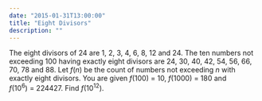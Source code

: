```yaml
---
date: "2015-01-31T13:00:00"
title: "Eight Divisors"
description: ""
---
```


<p>The eight divisors of 24 are 1, 2, 3, 4, 6, 8, 12 and 24.
The ten numbers not exceeding 100 having exactly eight divisors are 24, 30, 40, 42, 54, 56, 66, 70, 78 and 88.
Let <var>f</var>(<var>n</var>) be the count of numbers not exceeding <var>n</var> with exactly eight divisors.
You are given <var>f</var>(100) = 10, <var>f</var>(1000) = 180 and <var>f</var>(10<sup>6</sup>) = 224427.
Find <var>f</var>(10<sup>12</sup>).</p>

